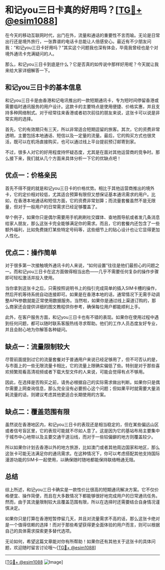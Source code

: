 # 和记you三日卡真的好用吗？[[TG💪+ @esim1088](https://t.me/s/esim1088)]

在今天的移动互联网时代，出门在外，流量和通话的重要性不言而喻。无论是日常出行还是境外旅行，一张靠谱的电话卡总能让人倍感安心。最近有不少朋友问我：“和记you三日卡好用吗？”其实这个问题我也深有体会，毕竟我曾经也是个对境外通讯卡充满疑问的人。

那么，和记you三日卡到底是什么？它是否真的如传说中那样好用呢？今天就让我来给大家详细解答一下。

## 和记you三日卡的基本信息

和记you三日卡是由香港和记电讯推出的一款短期通讯卡，专为短时间停留香港或需要临时通讯服务的用户设计。这款卡的主要特点是使用便捷、价格实惠，并且支持多种网络制式。对于经常往来香港或者初次前往的朋友来说，这张卡可以说是非常实用的选择。

首先，它的有效期只有三天，所以非常适合短期逗留的旅客。其次，它的资费非常透明，主要包括本地通话、短信以及一定量的流量。最后，它的购买方式也很灵活，既可以在机场直接购买，也可以通过线上平台提前预订邮寄到家。

不过，很多人对它的好用程度持怀疑态度，尤其是在面对其他运营商的竞争时。那么接下来，我们就从几个方面来具体分析一下它的优缺点吧！

## 优点一：价格亲民

首先不得不提的就是和记you三日卡的价格优势。相比于其他运营商推出的境外卡，它的定价相对较低，尤其适合预算有限但又想保证基本通讯需求的用户。比如，在香港本地通话和短信方面，它的资费非常划算；而流量套餐虽然不是无限量，但对于一般用户的日常需求已经足够覆盖了。

举个例子，如果你只是偶尔需要用手机刷刷社交媒体、查地图导航或者发几条消息给家人朋友，那么这张卡完全能够满足你的需求。而且，它的套餐内还包含了一些额外福利，比如免费拨打某些特定号码等，这些细节上的贴心设计也让它显得更加人性化。

## 优点二：操作简单

对于很多第一次接触境外通讯卡的人来说，“如何设置”往往是他们最担心的问题之一。而和记you三日卡在这方面做得相当出色——几乎不需要任何复杂的操作步骤即可轻松激活并投入使用。

当你拿到这张卡之后，只需按照说明书上的指引完成简单的插入SIM卡槽的操作，然后开机等待系统自动连接即可。如果是在香港本地的话，通常情况下无需手动调整APN参数就能正常使用数据服务。当然啦，如果你是通过线上渠道订购的，那么商家还会提供详细的图文教程供你参考，确保每位用户都能顺利上手。

此外，在客户服务方面，和记you三日卡也有不错的表现。如果你在使用过程中遇到任何问题，都可以随时联系客服热线寻求帮助。他们的工作人员态度友好专业，并且会耐心地为你解答各种疑问。

## 缺点一：流量限制较大

尽管前面提到过它的流量套餐对于普通用户来说已经足够用了，但不可否认的是，与市面上的一些无限流量卡相比，它的流量上限确实偏低了些。特别是对于那些喜欢频繁观看高清视频或者下载大型文件的人来说，可能会觉得有点不够用。

因此，在选择是否购买之前，请务必根据自己的实际需求做出判断。如果你只是偶尔需要上网查询信息，那么完全没有必要担心这个问题；但如果平时就需要大量消耗流量的话，则建议考虑其他更适合长期使用的方案。

## 缺点二：覆盖范围有限

虽然说在香港地区内，和记you三日卡的表现还是相当稳定的，但在某些偏远山区或者信号盲区里，它的表现可能就不尽如人意了。这是因为它的基站布局主要集中于城市中心地带以及主要交通干道沿线，而对于一些较偏僻的地方则覆盖较少。

所以如果你计划去香港以外的地方旅游，比如澳门或者其他周边国家和地区，那么这张卡可能无法满足你的通讯需求。在这种情况下，你可以考虑搭配其他支持国际漫游功能的SIM卡一起使用，以确保随时随地都能保持联络畅通无阻。

## 总结

综上所述，和记you三日卡确实是一款性价比很高的短期通讯解决方案。它不仅价格便宜、操作简便，而且在大多数情况下都能够很好地完成用户的日常通讯任务。然而，由于其流量限制较大且覆盖范围有限，所以在选择时还需要结合自身情况谨慎决定。

如果你只是打算在香港短暂停留几天，并且对流量需求不高的话，那么这张卡绝对是一个值得信赖的选择！而对于那些希望获得更全面体验的用户而言，则可以根据自己的具体需求探索更多替代选项。

无论如何，希望这篇文章能对你有所帮助！如果你还有其他关于这张卡的具体问题，欢迎随时留言讨论哦～[[TG💪+ @esim1088](https://t.me/s/esim1088)]

---

[[TG💪+ @esim1088](https://t.me/s/esim1088) ![Image](https://i.postimg.cc/4NQfJmqS/Snipaste-2025-05-13-00-14-12.png)]